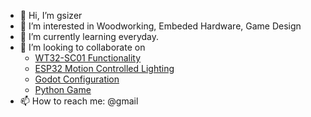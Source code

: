 - 👋 Hi, I’m gsizer
- 👀 I’m interested in Woodworking, Embeded Hardware, Game Design
- 🌱 I’m currently learning everyday.
- 💞️ I’m looking to collaborate on
  - [WT32-SC01 Functionality](https://github.com/gsizer/WT32-SC01-Template)
  - [ESP32 Motion Controlled Lighting](https://github.com/gsizer/ESP32-Motion-Pixel)
  - [Godot Configuration](https://github.com/gsizer/GodotConfig)
  - [Python Game](https://github.com/gsizer/pyGameTemplate)
- 📫 How to reach me: @gmail
